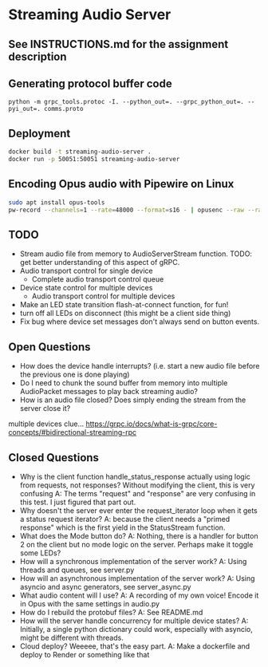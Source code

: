 # Streaming Audio Server

## See INSTRUCTIONS.md for the assignment description

## Generating protocol buffer code

`python -m grpc_tools.protoc -I. --python_out=. --grpc_python_out=. --pyi_out=. comms.proto`

## Deployment

```bash
docker build -t streaming-audio-server .
docker run -p 50051:50051 streaming-audio-server
```

## Encoding Opus audio with Pipewire on Linux

```bash
sudo apt install opus-tools
pw-record --channels=1 --rate=48000 --format=s16 - | opusenc --raw --raw-rate 48000 --raw-chan 1 - playback.opus
```

## TODO

* Stream audio file from memory to AudioServerStream function. TODO: get better understanding of this aspect of gRPC.
* Audio transport control for single device
  * Complete audio transport control queue
* Device state control for multiple devices
  * Audio transport control for multiple devices
* Make an LED state transition flash-at-connect function, for fun!  
* turn off all LEDs on disconnect (this might be a client side thing)
* Fix bug where device set messages don't always send on button events.

## Open Questions

* How does the device handle interrupts? (i.e. start a new audio file before the previous one is done playing)
* Do I need to chunk the sound buffer from memory into multiple AudioPacket messages to play back streaming audio?
* How is an audio file closed? Does simply ending the stream from the server close it?

multiple devices clue...
https://grpc.io/docs/what-is-grpc/core-concepts/#bidirectional-streaming-rpc

## Closed Questions

* Why is the client function handle_status_response actually using logic from requests, not responses? Without modifying the client, this is very confusing
  A: The terms "request" and "response" are very confusing in this test. I just figured that part out.
* Why doesn't the server ever enter the request_iterator loop when it gets a status request iterator?
  A: because the client needs a "primed response" which is the first yield in the StatusStream function.
* What does the Mode button do?
  A: Nothing, there is a handler for button 2 on the client but no mode logic on the server. Perhaps make it toggle some LEDs?
* How will a synchronous implementation of the server work?
  A: Using threads and queues, see server.py
* How will an asynchronous implementation of the server work?
  A: Using asyncio and async generators, see server_async.py
* What audio content will I use?
  A: A recording of my own voice! Encode it in Opus with the same settings in audio.py
* How do I rebuild the protobuf files?
  A: See README.md
* How will the server handle concurrency for multiple device states?
  A: Initially, a single python dictionary could work, especially with asyncio, might be different with threads.
* Cloud deploy? Weeeee, that's the easy part.
  A: Make a dockerfile and deploy to Render or something like that
